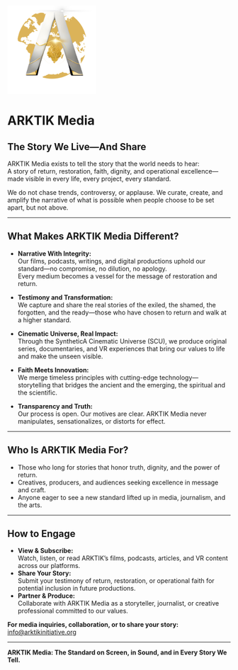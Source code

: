 <img src="../assets/ARKTIK%20Logo.png" alt="ARKTIK Logo" width="200">

# ARKTIK Media

## The Story We Live—And Share

ARKTIK Media exists to tell the story that the world needs to hear:  
A story of return, restoration, faith, dignity, and operational excellence—made visible in every life, every project, every standard.

We do not chase trends, controversy, or applause. We curate, create, and amplify the narrative of what is possible when people choose to be set apart, but not above.

---

## What Makes ARKTIK Media Different?

- **Narrative With Integrity:**  
  Our films, podcasts, writings, and digital productions uphold our standard—no compromise, no dilution, no apology.  
  Every medium becomes a vessel for the message of restoration and return.

- **Testimony and Transformation:**  
  We capture and share the real stories of the exiled, the shamed, the forgotten, and the ready—those who have chosen to return and walk at a higher standard.

- **Cinematic Universe, Real Impact:**  
  Through the SyntheticA Cinematic Universe (SCU), we produce original series, documentaries, and VR experiences that bring our values to life and make the unseen visible.

- **Faith Meets Innovation:**  
  We merge timeless principles with cutting-edge technology—storytelling that bridges the ancient and the emerging, the spiritual and the scientific.

- **Transparency and Truth:**  
  Our process is open. Our motives are clear. ARKTIK Media never manipulates, sensationalizes, or distorts for effect.

---

## Who Is ARKTIK Media For?

- Those who long for stories that honor truth, dignity, and the power of return.
- Creatives, producers, and audiences seeking excellence in message and craft.
- Anyone eager to see a new standard lifted up in media, journalism, and the arts.

---

## How to Engage

- **View & Subscribe:**  
  Watch, listen, or read ARKTIK’s films, podcasts, articles, and VR content across our platforms.
- **Share Your Story:**  
  Submit your testimony of return, restoration, or operational faith for potential inclusion in future productions.
- **Partner & Produce:**  
  Collaborate with ARKTIK Media as a storyteller, journalist, or creative professional committed to our values.

**For media inquiries, collaboration, or to share your story:**  
info@arktikinitiative.org

---

**ARKTIK Media: The Standard on Screen, in Sound, and in Every Story We Tell.**
